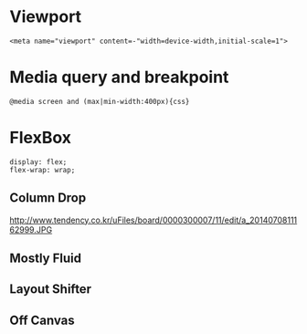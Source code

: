 # Viewport 

    <meta name="viewport" content=-"width=device-width,initial-scale=1">

# Media query and breakpoint

    @media screen and (max|min-width:400px){css}

# FlexBox

    display: flex;
    flex-wrap: wrap;

## Column Drop

http://www.tendency.co.kr/uFiles/board/0000300007/11/edit/a_2014070811162999.JPG

## Mostly Fluid

## Layout Shifter

## Off Canvas
